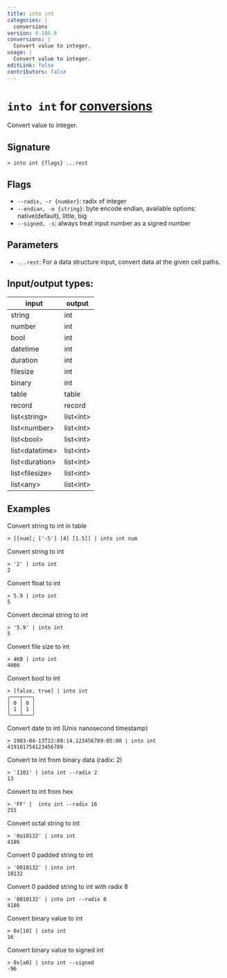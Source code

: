 ```yaml
---
title: into int
categories: |
  conversions
version: 0.106.0
conversions: |
  Convert value to integer.
usage: |
  Convert value to integer.
editLink: false
contributors: false
---
```

<!-- This file is automatically generated. Please edit the command in https://github.com/nushell/nushell instead. -->

# `into int` for [conversions](/commands/categories/conversions.md)

<div class='command-title'>Convert value to integer.</div>

## Signature

```> into int {flags} ...rest```

## Flags

 -  `--radix, -r {number}`: radix of integer
 -  `--endian, -e {string}`: byte encode endian, available options: native(default), little, big
 -  `--signed, -s`: always treat input number as a signed number

## Parameters

 -  `...rest`: For a data structure input, convert data at the given cell paths.


## Input/output types:

| input          | output    |
| -------------- | --------- |
| string         | int       |
| number         | int       |
| bool           | int       |
| datetime       | int       |
| duration       | int       |
| filesize       | int       |
| binary         | int       |
| table          | table     |
| record         | record    |
| list&lt;string&gt;   | list&lt;int&gt; |
| list&lt;number&gt;   | list&lt;int&gt; |
| list&lt;bool&gt;     | list&lt;int&gt; |
| list&lt;datetime&gt; | list&lt;int&gt; |
| list&lt;duration&gt; | list&lt;int&gt; |
| list&lt;filesize&gt; | list&lt;int&gt; |
| list&lt;any&gt;      | list&lt;int&gt; |
## Examples

Convert string to int in table
```nu
> [[num]; ['-5'] [4] [1.5]] | into int num

```

Convert string to int
```nu
> '2' | into int
2
```

Convert float to int
```nu
> 5.9 | into int
5
```

Convert decimal string to int
```nu
> '5.9' | into int
5
```

Convert file size to int
```nu
> 4KB | into int
4000
```

Convert bool to int
```nu
> [false, true] | into int
╭───┬───╮
│ 0 │ 0 │
│ 1 │ 1 │
╰───┴───╯

```

Convert date to int (Unix nanosecond timestamp)
```nu
> 1983-04-13T12:09:14.123456789-05:00 | into int
419101754123456789
```

Convert to int from binary data (radix: 2)
```nu
> '1101' | into int --radix 2
13
```

Convert to int from hex
```nu
> 'FF' |  into int --radix 16
255
```

Convert octal string to int
```nu
> '0o10132' | into int
4186
```

Convert 0 padded string to int
```nu
> '0010132' | into int
10132
```

Convert 0 padded string to int with radix 8
```nu
> '0010132' | into int --radix 8
4186
```

Convert binary value to int
```nu
> 0x[10] | into int
16
```

Convert binary value to signed int
```nu
> 0x[a0] | into int --signed
-96
```
